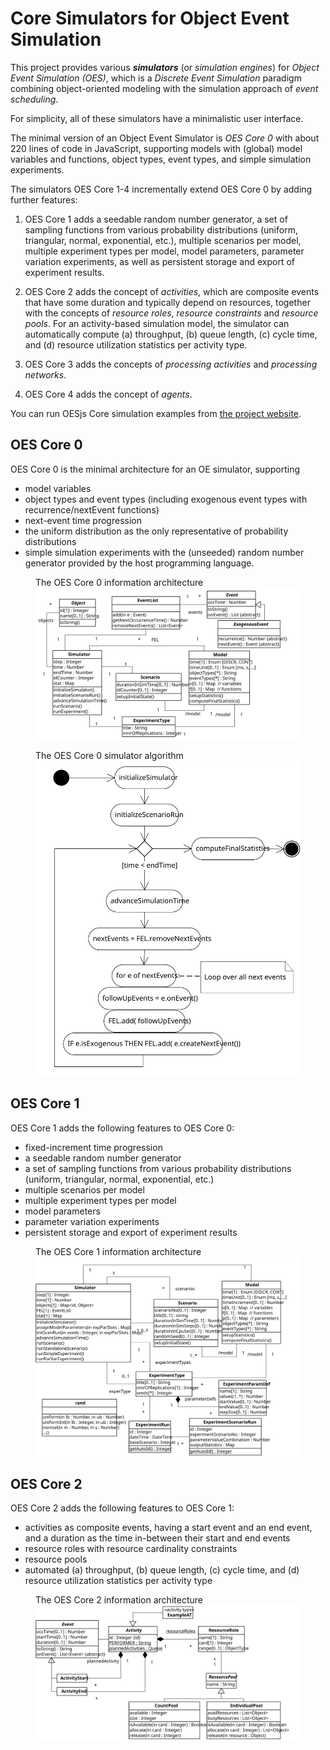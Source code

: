 # Core Simulators for Object Event Simulation
This project provides various ***simulators*** (or *simulation engines*) for *Object Event Simulation (OES)*,
which is a *Discrete Event Simulation* paradigm combining object-oriented modeling with the simulation approach of 
*event scheduling*.

For simplicity, all of these simulators have a minimalistic user interface.

The minimal version of an Object Event Simulator is *OES Core 0* with about 220 lines of code in JavaScript,
supporting models with (global) model variables and functions, object types, event types, and simple simulation experiments. 

The simulators OES Core 1-4 incrementally extend OES Core 0 by adding further features:

1. OES Core 1 adds a seedable random number generator, a set of sampling functions from various probability distributions 
(uniform, triangular, normal, exponential, etc.), multiple scenarios per model, multiple experiment types per model, model parameters, 
parameter variation experiments, as well as persistent storage and export of experiment results.

2. OES Core 2 adds the concept of *activities*, which are composite events that have some duration and typically depend on resources,
together with the concepts of *resource roles*, *resource constraints* and *resource pools*. For an activity-based simulation model,
the simulator can automatically compute (a) throughput, (b) queue length, (c) cycle time, and (d) resource utilization statistics per activity type.

3. OES Core 3 adds the concepts of *processing activities* and *processing networks*.

4. OES Core 4 adds the concept of *agents*.

You can run OESjs Core simulation examples from [the project website](https://gwagner57.github.io/oes/).

## OES Core 0

OES Core 0 is the minimal architecture for an OE simulator, supporting  

- model variables 
- object types and event types (including exogenous event types with recurrence/nextEvent functions)
- next-event time progression
- the uniform distribution as the only representative of probability distributions
- simple simulation experiments with the (unseeded) random number generator provided by the host programming language.

<figure><figcaption>The OES Core 0 information architecture</figcaption>
 <img src="docs/OES-Core0.svg">
</figure>

<figure><figcaption>The OES Core 0 simulator algorithm</figcaption>
 <img src="docs/OES-Core0-runStandaloneScenario.svg">
</figure>

## OES Core 1

OES Core 1 adds the following features to OES Core 0:

- fixed-increment time progression
- a seedable random number generator
- a set of sampling functions from various probability distributions (uniform, triangular, normal, exponential, etc.)
- multiple scenarios per model
- multiple experiment types per model
- model parameters 
- parameter variation experiments
- persistent storage and export of experiment results 

<figure><figcaption>The OES Core 1 information architecture</figcaption>
 <img src="docs/OES-Core1.svg">
</figure>

## OES Core 2

OES Core 2 adds the following features to OES Core 1:

- activities as composite events, having a start event and an end event, and a duration as the time in-between their start and end events
- resource roles with resource cardinality constraints
- resource pools
- automated (a) throughput, (b) queue length, (c) cycle time, and (d) resource utilization statistics per activity type

<figure><figcaption>The OES Core 2 information architecture</figcaption>
 <img src="docs/OES-Core2.svg">
</figure>
